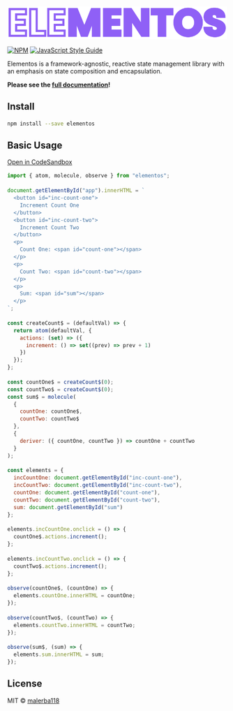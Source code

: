 ![foo](https://github.com/malerba118/elementos-docs/blob/main/static/img/logo.svg)

[![NPM](https://img.shields.io/npm/v/elementos.svg)](https://www.npmjs.com/package/elementos) [![JavaScript Style Guide](https://img.shields.io/badge/code_style-standard-brightgreen.svg)](https://standardjs.com)

Elementos is a framework-agnostic, reactive state management library with an emphasis on state composition and encapsulation.

**Please see the [full documentation](https://malerba118.github.io/elementos-docs)!**
 
## Install

```bash
npm install --save elementos
```

## Basic Usage

[Open in CodeSandbox](https://codesandbox.io/s/elementos-basic-usage-7yng7?file=/src/index.js)

```js
import { atom, molecule, observe } from "elementos";

document.getElementById("app").innerHTML = `
  <button id="inc-count-one">
    Increment Count One
  </button>
  <button id="inc-count-two">
    Increment Count Two
  </button>
  <p>
    Count One: <span id="count-one"></span>
  </p>
  <p>
    Count Two: <span id="count-two"></span>
  </p>
  <p>
    Sum: <span id="sum"></span>
  </p>
`;

const createCount$ = (defaultVal) => {
  return atom(defaultVal, {
    actions: (set) => ({
      increment: () => set((prev) => prev + 1)
    })
  });
};

const countOne$ = createCount$(0);
const countTwo$ = createCount$(0);
const sum$ = molecule(
  {
    countOne: countOne$,
    countTwo: countTwo$
  },
  {
    deriver: ({ countOne, countTwo }) => countOne + countTwo
  }
);

const elements = {
  incCountOne: document.getElementById("inc-count-one"),
  incCountTwo: document.getElementById("inc-count-two"),
  countOne: document.getElementById("count-one"),
  countTwo: document.getElementById("count-two"),
  sum: document.getElementById("sum")
};

elements.incCountOne.onclick = () => {
  countOne$.actions.increment();
};

elements.incCountTwo.onclick = () => {
  countTwo$.actions.increment();
};

observe(countOne$, (countOne) => {
  elements.countOne.innerHTML = countOne;
});

observe(countTwo$, (countTwo) => {
  elements.countTwo.innerHTML = countTwo;
});

observe(sum$, (sum) => {
  elements.sum.innerHTML = sum;
});
```

## License

MIT © [malerba118](https://github.com/malerba118)
